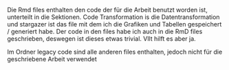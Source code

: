 Die Rmd files enthalten den code der für die Arbeit benutzt worden ist, unterteilt in die Sektionen. Code Transformation is die Datentransformation und stargazer ist das file mit dem ich die Grafiken und Tabellen gespeichert / generiert habe. Der code in den files habe ich auch in die RmD files geschrieben, deswegen ist dieses etwas trivial. Vllt hilft es aber ja.

Im Ordner legacy code sind alle anderen files enthalten, jedoch nicht für die geschriebene Arbeit verwendet
